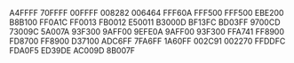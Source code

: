 A4FFFF
70FFFF
00FFFF
008282
006464
FFF60A
FFF500
FFF500
EBE200
B8B100
FF0A1C
FF0013
FB0012
E50011
B3000D
BF13FC
BD03FF
9700CD
73009C
5A007A
93F300
9AFF00
9EFE0A
9AFF00
93F300
FFA741
FF8900
FD8700
FF8900
D37100
ADC6FF
7FA6FF
1A60FF
002C91
002270
FFDDFC
FDA0F5
ED39DE
AC009D
8B007F

